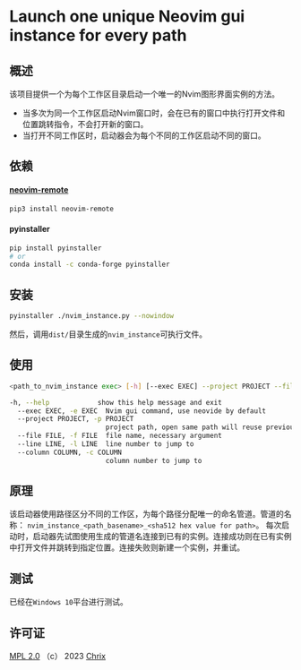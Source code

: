 # Launch one unique Neovim gui instance for every path

## 概述

该项目提供一个为每个工作区目录启动一个唯一的Nvim图形界面实例的方法。

* 当多次为同一个工作区启动Nvim窗口时，会在已有的窗口中执行打开文件和位置跳转指令，不会打开新的窗口。
* 当打开不同工作区时，启动器会为每个不同的工作区启动不同的窗口。

## 依赖

#### [neovim-remote](https://github.com/mhinz/neovim-remote.git)
```bash
pip3 install neovim-remote
```

#### pyinstaller

```bash
pip install pyinstaller
# or
conda install -c conda-forge pyinstaller
```

## 安装

```bash
pyinstaller ./nvim_instance.py --nowindow
```

然后，调用`dist/`目录生成的`nvim_instance`可执行文件。

## 使用
```bash
<path_to_nvim_instance exec> [-h] [--exec EXEC] --project PROJECT --file FILE [--line LINE] [--column COLUMN]

-h, --help            show this help message and exit
  --exec EXEC, -e EXEC  Nvim gui command, use neovide by default
  --project PROJECT, -p PROJECT
                        project path, open same path will reuse previous window, necessary argument
  --file FILE, -f FILE  file name, necessary argument
  --line LINE, -l LINE  line number to jump to
  --column COLUMN, -c COLUMN
                        column number to jump to
```

## 原理

该启动器使用路径区分不同的工作区，为每个路径分配唯一的命名管道。管道的名称： `nvim_instance_<path_basename>_<sha512 hex value for path>`。
每次启动时，启动器先试图使用生成的管道名连接到已有的实例。连接成功则在已有实例中打开文件并跳转到指定位置。连接失败则新建一个实例，并重试。

## 测试

已经在`Windows 10`平台进行测试。

## 许可证

[MPL 2.0](https://mozilla.org/MPL/2.0/) （c） 2023 [Chrix](https://github.com/xchrix)